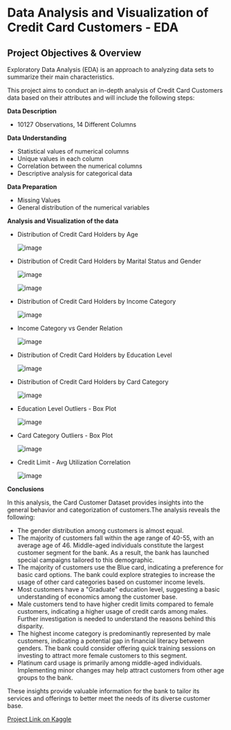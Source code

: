 # Data Analysis and Visualization of Credit Card Customers - EDA

## Project Objectives & Overview

Exploratory Data Analysis (EDA) is an approach to analyzing data sets to summarize their main characteristics.

This project aims to conduct an in-depth analysis of Credit Card Customers data based on their attributes and will include the following steps:


**Data Description**

- 10127 Observations, 14 Different Columns

**Data Understanding**

- Statistical values of numerical columns
- Unique values in each column
- Correlation between the numerical columns
- Descriptive analysis for categorical data

**Data Preparation**

- Missing Values
- General distribution of the numerical variables

**Analysis and Visualization of the data**

- Distribution of Credit Card Holders by Age
  
  ![image](https://github.com/BedirK/Portfolio-Projects/assets/103532330/2c879bdc-07a8-46f6-8bcb-01781a692860)

- Distribution of Credit Card Holders by Marital Status and Gender

  ![image](https://github.com/BedirK/Portfolio-Projects/assets/103532330/9535f598-0c76-474a-833a-9263354eb8d1)

  ![image](https://github.com/BedirK/Portfolio-Projects/assets/103532330/e8d2a639-fd15-4e21-be70-18d4b577572e)

- Distribution of Credit Card Holders by Income Category

  ![image](https://github.com/BedirK/Portfolio-Projects/assets/103532330/f30e982e-8b64-436c-9f38-336308edce87)

- Income Category vs Gender Relation

  ![image](https://github.com/BedirK/Portfolio-Projects/assets/103532330/83c17dc0-72f0-4620-9ba3-15c9de513c98)

- Distribution of Credit Card Holders by Education Level

  ![image](https://github.com/BedirK/Portfolio-Projects/assets/103532330/66eaa0f6-2775-439d-b9b0-85bd48b9552d)

- Distribution of Credit Card Holders by Card Category

  ![image](https://github.com/BedirK/Portfolio-Projects/assets/103532330/7736af1c-67d9-4173-bbe4-2d4d89e71b08)

- Education Level Outliers - Box Plot

  ![image](https://github.com/BedirK/Portfolio-Projects/assets/103532330/ba0c85db-064f-4117-8101-373170603042)

- Card Category Outliers - Box Plot

  ![image](https://github.com/BedirK/Portfolio-Projects/assets/103532330/1adbee9c-e180-4cc3-aa10-55789933f5b6)

- Credit Limit - Avg Utilization Correlation

  ![image](https://github.com/BedirK/Portfolio-Projects/assets/103532330/2fe4ec10-70f8-4ce1-bdfa-fe8eec57fd0b)


**Conclusions**

In this analysis, the Card Customer Dataset provides insights into the general behavior and categorization of customers.The analysis reveals the following:

- The gender distribution among customers is almost equal.
- The majority of customers fall within the age range of 40-55, with an average age of 46. Middle-aged individuals constitute the largest customer segment for the bank. As a result, the bank has launched special campaigns tailored to this demographic.
- The majority of customers use the Blue card, indicating a preference for basic card options. The bank could explore strategies to increase the usage of other card categories based on customer income levels.
- Most customers have a "Graduate" education level, suggesting a basic understanding of economics among the customer base.
- Male customers tend to have higher credit limits compared to female customers, indicating a higher usage of credit cards among males. Further investigation is needed to understand the reasons behind this disparity.
- The highest income category is predominantly represented by male customers, indicating a potential gap in financial literacy between genders. The bank could consider offering quick training sessions on investing to attract more female customers to this segment.
- Platinum card usage is primarily among middle-aged individuals. Implementing minor changes may help attract customers from other age groups to the bank.

These insights provide valuable information for the bank to tailor its services and offerings to better meet the needs of its diverse customer base.

[Project Link on Kaggle](https://www.kaggle.com/code/bedirhankelez/credit-card-customers-eda-project?kernelSessionId=164237219)
